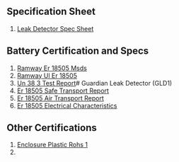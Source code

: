 ## Specification Sheet
1. [Leak Detector Spec Sheet](/uploads/leak-detector-spec-sheet.pdf "Leak Detector Spec Sheet")

## Battery Certification and Specs
1. [Ramway Er 18505 Msds](/uploads/ramway-er-18505-msds.pdf "Ramway Er 18505 Msds")
2. [Ramway Ul Er 18505](/uploads/ramway-ul-er-18505.pdf "Ramway Ul Er 18505")
3. [Un 38 3 Test Report](/uploads/un-38-3-test-report.pdf "Un 38 3 Test Report")# Guardian Leak Detector (GLD1)
4. [Er 18505 Safe Transport Report](/uploads/er-18505-safe-transport-report.pdf "Er 18505 Safe Transport Report")
5. [Er 18505 Air Transport Report](/uploads/er-18505-air-transport-report.pdf "Er 18505 Air Transport Report")
6. [Er 18505 Electrical Characteristics](/uploads/er-18505-electrical-characteristics.pdf "Er 18505 Electrical Characteristics")

## Other Certifications
1. [Enclosure Plastic Rohs 1](/uploads/enclosure-plastic-rohs-1.pdf "Enclosure Plastic Rohs 1")
2. 
